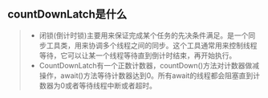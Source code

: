 ## countDownLatch是什么
>   * 闭锁(倒计时锁)主要用来保证完成某个任务的先决条件满足。是一个同步工具类，用来协调多个线程之间的同步。这个工具通常用来控制线程等待，它可以让某一个线程等待直到倒计时结束，再开始执行。
>   * CountDownLatch有一个正数计数器，countDown()方法对计数器做减操作，await()方法等待计数器达到0。所有await的线程都会阻塞直到计数器为0或者等待线程中断或者超时。
